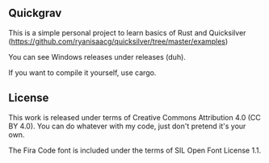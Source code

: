Quickgrav
---------

This is a simple personal project to learn basics of Rust and Quicksilver (https://github.com/ryanisaacg/quicksilver/tree/master/examples)

You can see Windows releases under releases (duh).

If you want to compile it yourself, use cargo.

License
-------

This work is released under terms of Creative Commons Attribution 4.0 (CC BY 4.0). You can do whatever with my code,
just don't pretend it's your own.

The Fira Code font is included under the terms of SIL Open Font License 1.1.
